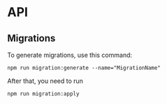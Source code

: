 # API

## Migrations

To generate migrations, use this command:

```
npm run migration:generate --name="MigrationName"
```

After that, you need to run

```
npm run migration:apply
```